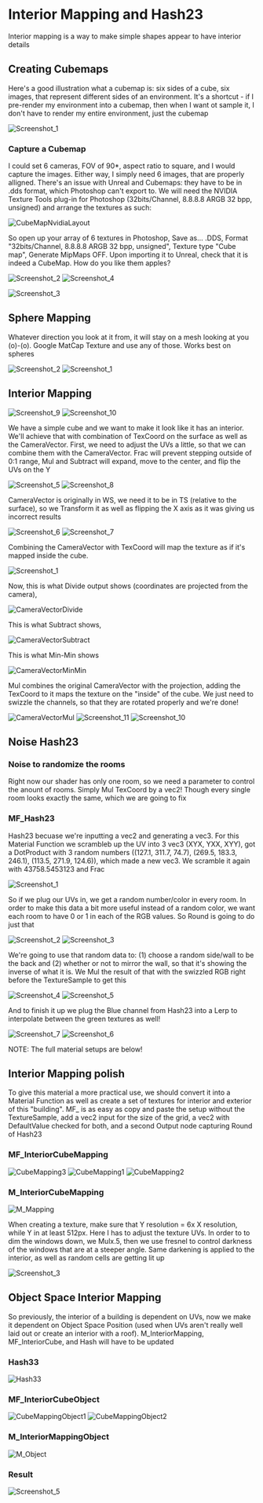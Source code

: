 # Interior Mapping and Hash23

Interior mapping is a way to make simple shapes appear to have interior details

## Creating Cubemaps
Here's a good illustration what a cubemap is: six sides of a cube, six images, that represent different sides of an environment. It's a shortcut - if I pre-render my environment into a cubemap, then when I want ot sample it, I don't have to render my entire environment, just the cubemap

![Screenshot_1](https://user-images.githubusercontent.com/36862146/225050722-f4922041-777e-47ca-b9f5-519c662b3aa6.png)

### Capture a Cubemap
I could set 6 cameras, FOV of 90*, aspect ratio to square, and I would capture the images. Either way, I simply need 6 images, that are properly alligned. There's an issue with Unreal and Cubemaps: they have to be in .dds format, which Photoshop can't export to. We will need the NVIDIA Texture Tools plug-in for Photoshop (32bits/Channel, 8.8.8.8 ARGB 32 bpp, unsigned) and arrange the textures as such:

![CubeMapNvidiaLayout](https://user-images.githubusercontent.com/36862146/225050716-482477a1-c76b-45ef-9c13-73a8c61b27cd.png)

So open up your array of 6 textures in Photoshop, Save as... .DDS, Format "32bits/Channel, 8.8.8.8 ARGB 32 bpp, unsigned", Texture type "Cube map", Generate MipMaps OFF. Upon importing it to Unreal, check that it is indeed a CubeMap. How do you like them apples?

![Screenshot_2](https://user-images.githubusercontent.com/36862146/225050704-71599367-777b-487d-89f9-84e6f5ee8527.png)
![Screenshot_4](https://user-images.githubusercontent.com/36862146/225050780-c2e1ab23-a7dd-4ca8-a01a-ac6ccd142c34.png)

![Screenshot_3](https://user-images.githubusercontent.com/36862146/225050689-2a8d285d-da69-49c8-87a1-f38d9639e7b1.png)

## Sphere Mapping
Whatever direction you look at it from, it will stay on a mesh looking at you (o)-(o). Google MatCap Texture and use any of those. Works best on spheres

![Screenshot_2](https://user-images.githubusercontent.com/36862146/225380284-3b442649-5f95-436c-bfad-472a3baf398d.png)
![Screenshot_1](https://user-images.githubusercontent.com/36862146/225380275-4797c4b2-781a-4e11-bcef-faf5a8f4b70a.png)

## Interior Mapping
![Screenshot_9](https://user-images.githubusercontent.com/36862146/225050737-fbdc08a4-aaca-4098-a368-5e1663231f8d.png)
![Screenshot_10](https://user-images.githubusercontent.com/36862146/225050733-a7f52eba-8da7-4dea-8aa5-437d1d21af3d.png)

We have a simple cube and we want to make it look like it has an interior. We'll achieve that with combination of TexCoord on the surface as well as the CameraVector. First, we need to adjust the UVs a little, so that we can combine them with the CameraVector. Frac will prevent stepping outside of 0:1 range, Mul and Subtract will expand, move to the center, and flip the UVs on the Y

![Screenshot_5](https://user-images.githubusercontent.com/36862146/225050776-817b8c85-7abc-4c5a-adae-c046e3c8a37d.png)
![Screenshot_8](https://user-images.githubusercontent.com/36862146/225050760-6dca58a6-4879-4134-8b7a-192e6d12f17d.png)

CameraVector is originally in WS, we need it to be in TS (relative to the surface), so we Transform it as well as flipping the X axis as it was giving us incorrect results

![Screenshot_6](https://user-images.githubusercontent.com/36862146/225050768-5d0c23fb-aad7-4976-b552-77172ce44db4.png)
![Screenshot_7](https://user-images.githubusercontent.com/36862146/225050762-77eeb50f-93ca-42ab-bea2-c807099a425a.png)

Combining the CameraVector with TexCoord will map the texture as if it's mapped inside the cube. 

![Screenshot_1](https://user-images.githubusercontent.com/36862146/225295098-5b2ed2fa-a2db-443a-a391-b1081714cb66.png)

Now, this is what Divide output shows (coordinates are projected from the camera), 

![CameraVectorDivide](https://user-images.githubusercontent.com/36862146/225050756-ab8d355d-e62d-43e3-b805-f7e1c1acb92f.png)

This is what Subtract shows,

![CameraVectorSubtract](https://user-images.githubusercontent.com/36862146/225050750-9acbf739-7006-4d79-aaf4-502730521853.png)

This is what Min-Min shows

![CameraVectorMinMin](https://user-images.githubusercontent.com/36862146/225050742-2103f995-b5d0-4866-b3b0-74693f1e20b2.png)

Mul combines the original CameraVector with the projection, adding the TexCoord to it maps the texture on the "inside" of the cube. We just need to swizzle the channels, so that they are rotated properly and we're done!

![CameraVectorMul](https://user-images.githubusercontent.com/36862146/225050728-a3aebd09-0d44-4911-8a92-ce3cab93af34.png)
![Screenshot_11](https://user-images.githubusercontent.com/36862146/225050725-1e795bb5-1f5c-4359-9ae4-7bb248df9fde.png)
![Screenshot_10](https://user-images.githubusercontent.com/36862146/225050733-a7f52eba-8da7-4dea-8aa5-437d1d21af3d.png)

## Noise Hash23
### Noise to randomize the rooms
Right now our shader has only one room, so we need a parameter to control the anount of rooms. Simply Mul TexCoord by a vec2! Though every single room looks exactly the same, which we are going to fix

### MF_Hash23
Hash23 becuase we're inputting a vec2 and generating a vec3. For this Material Function we scrambleb up the UV into 3 vec3 (XYX, YXX, XYY), got a DotProduct with 3 random numbers ((127.1, 311.7, 74.7), (269.5, 183.3, 246.1), (113.5, 271.9, 124.6)), which made a new vec3. We scramble it again with 43758.5453123 and Frac

![Screenshot_1](https://user-images.githubusercontent.com/36862146/225069115-63a7004d-d6bc-47b4-ba41-5e1431171bac.png)

So if we plug our UVs in, we get a random number/color in every room. In order to make this data a bit more useful instead of a random color, we want each room to have 0 or 1 in each of the RGB values. So Round is going to do just that

![Screenshot_2](https://user-images.githubusercontent.com/36862146/225069119-90c2ef99-6839-4cf5-94a4-dc27f9d1121b.png)
![Screenshot_3](https://user-images.githubusercontent.com/36862146/225069125-61ab5a31-11c5-4f75-9a7b-d834ba69a108.png)

We're going to use that random data to: (1) choose a random side/wall to be the back and (2) whether or not to mirror the wall, so that it's showing the inverse of what it is. We Mul the result of that with the swizzled RGB right before the TextureSample to get this

![Screenshot_4](https://user-images.githubusercontent.com/36862146/225069128-7793d5fa-20b1-4523-93ed-28a185f3984c.png)
![Screenshot_5](https://user-images.githubusercontent.com/36862146/225069130-29eec8e8-3691-413c-a4d8-86cbcb064d4f.png)

And to finish it up we plug the Blue channel from Hash23 into a Lerp to interpolate between the green textures as well!

![Screenshot_7](https://user-images.githubusercontent.com/36862146/225069105-b3bfe34e-1213-4b16-aee1-ed058ef65f07.png)
![Screenshot_6](https://user-images.githubusercontent.com/36862146/225069135-a12c25c3-57e8-4596-a124-39bcc4f873e0.png)

NOTE: The full material setups are below!
## Interior Mapping polish
To give this material a more practical use, we should convert it into a Material Function as well as create a set of textures for interior and exterior of this "building". MF_ is as easy as copy and paste the setup without the TextureSample, add a vec2 input for the size of the grid, a vec2 with DefaultValue checked for both, and a second Output node capturing Round of Hash23

### MF_InteriorCubeMapping
![CubeMapping3](https://user-images.githubusercontent.com/36862146/225293600-b9e31822-ed00-4328-8cc4-4610a3faeb41.png)
![CubeMapping1](https://user-images.githubusercontent.com/36862146/225293589-5840c599-cd19-4dee-bbe0-b2e0dbb88d76.png)
![CubeMapping2](https://user-images.githubusercontent.com/36862146/225293596-d3187d98-56f3-4066-b9c3-579bdb253d42.png)

### M_InteriorCubeMapping
![M_Mapping](https://user-images.githubusercontent.com/36862146/225293609-645aadbf-df75-4028-b63f-618c80b7b193.png)

When creating a texture, make sure that Y resolution = 6x X resolution, while Y in at least 512px. Here I has to adjust the texture UVs. In order to to dim the windows down, we Mulx.5, then we use fresnel to control darkness of the windows that are at a steeper angle. Same darkening is applied to the interior, as well as random cells are getting lit up

![Screenshot_3](https://user-images.githubusercontent.com/36862146/225293583-a5e6d7e7-676f-4204-ae98-984fd35cac8f.png)

## Object Space Interior Mapping
So previously, the interior of a building is dependent on UVs, now we make it dependent on Object Space Position (used when UVs aren't really well laid out or create an interior with a roof). M_InteriorMapping, MF_InteriorCube, and Hash will have to be updated

### Hash33

![Hash33](https://user-images.githubusercontent.com/36862146/225293607-5abd7cf9-7f56-4a0e-9cd3-71d63c89ad61.png)

### MF_InteriorCubeObject

![CubeMappingObject1](https://user-images.githubusercontent.com/36862146/225293602-70b75ec0-b320-4b8d-a18b-dca20f427b20.png)
![CubeMappingObject2](https://user-images.githubusercontent.com/36862146/225293605-f9e08b4a-96e6-44d9-aca2-e09063576e73.png)

### M_InteriorMappingObject

![M_Object](https://user-images.githubusercontent.com/36862146/225293576-7d638670-ddfb-4d07-a3f8-af62aa4a0cc8.png)

### Result
![Screenshot_5](https://user-images.githubusercontent.com/36862146/225293588-d931ecde-5900-4272-b337-137e7a87a573.png)

